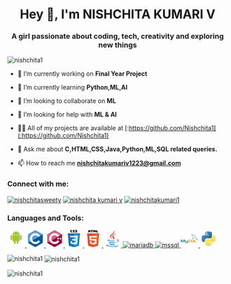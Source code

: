 <h1 align="center">Hey 👋, I'm NISHCHITA KUMARI V</h1>
<h3 align="center">A girl passionate about coding, tech, creativity and exploring new things </h3>

<p align="left"> <img src="https://komarev.com/ghpvc/?username=nishchita1&label=Profile%20views&color=0e75b6&style=flat" alt="nishchita1" /> </p>

- 🔭 I’m currently working on **Final Year Project**

- 🌱 I’m currently learning **Python,ML,AI**

- 👯 I’m looking to collaborate on **ML**

- 🤝 I’m looking for help with **ML & AI**

- 👨‍💻 All of my projects are available at [:https://github.com/Nishchita1](:https://github.com/Nishchita1)

- 💬 Ask me about **C,HTML,CSS,Java,Python,ML,SQL related queries.**

- 📫 How to reach me **nishchitakumariv1223@gmail.com**


<h3 align="left">Connect with me:</h3>
<p align="left">
<a href="https://twitter.com/nishchitasweety" target="blank"><img align="center" src="https://raw.githubusercontent.com/rahuldkjain/github-profile-readme-generator/master/src/images/icons/Social/twitter.svg" alt="nishchitasweety" height="30" width="40" /></a>
<a href="https://linkedin.com/in/nishchita kumari v" target="blank"><img align="center" src="https://raw.githubusercontent.com/rahuldkjain/github-profile-readme-generator/master/src/images/icons/Social/linked-in-alt.svg" alt="nishchita kumari v" height="30" width="40" /></a>
<a href="https://www.hackerrank.com/nishchitakumari1" target="blank"><img align="center" src="https://raw.githubusercontent.com/rahuldkjain/github-profile-readme-generator/master/src/images/icons/Social/hackerrank.svg" alt="nishchitakumari1" height="30" width="40" /></a>
</p>

<h3 align="left">Languages and Tools:</h3>
<p align="left"> <a href="https://developer.android.com" target="_blank"> <img src="https://raw.githubusercontent.com/devicons/devicon/master/icons/android/android-original-wordmark.svg" alt="android" width="40" height="40"/> </a> <a href="https://www.cprogramming.com/" target="_blank"> <img src="https://raw.githubusercontent.com/devicons/devicon/master/icons/c/c-original.svg" alt="c" width="40" height="40"/> </a> <a href="https://www.w3schools.com/cpp/" target="_blank"> <img src="https://raw.githubusercontent.com/devicons/devicon/master/icons/cplusplus/cplusplus-original.svg" alt="cplusplus" width="40" height="40"/> </a> <a href="https://www.w3schools.com/css/" target="_blank"> <img src="https://raw.githubusercontent.com/devicons/devicon/master/icons/css3/css3-original-wordmark.svg" alt="css3" width="40" height="40"/> </a> <a href="https://www.w3.org/html/" target="_blank"> <img src="https://raw.githubusercontent.com/devicons/devicon/master/icons/html5/html5-original-wordmark.svg" alt="html5" width="40" height="40"/> </a> <a href="https://www.java.com" target="_blank"> <img src="https://raw.githubusercontent.com/devicons/devicon/master/icons/java/java-original.svg" alt="java" width="40" height="40"/> </a> <a href="https://mariadb.org/" target="_blank"> <img src="https://www.vectorlogo.zone/logos/mariadb/mariadb-icon.svg" alt="mariadb" width="40" height="40"/> </a> <a href="https://www.microsoft.com/en-us/sql-server" target="_blank"> <img src="https://www.svgrepo.com/show/303229/microsoft-sql-server-logo.svg" alt="mssql" width="40" height="40"/> </a> <a href="https://www.mysql.com/" target="_blank"> <img src="https://raw.githubusercontent.com/devicons/devicon/master/icons/mysql/mysql-original-wordmark.svg" alt="mysql" width="40" height="40"/> </a> <a href="https://www.python.org" target="_blank"> <img src="https://raw.githubusercontent.com/devicons/devicon/master/icons/python/python-original.svg" alt="python" width="40" height="40"/> </a> </p>

<p><img align="left" src="https://github-readme-stats.vercel.app/api/top-langs?username=nishchita1&show_icons=true&locale=en&layout=compact" alt="nishchita1" /></p>

<p>&nbsp;<img align="center" src="https://github-readme-stats.vercel.app/api?username=nishchita1&show_icons=true&locale=en" alt="nishchita1" /></p>

<p><img align="center" src="https://github-readme-streak-stats.herokuapp.com/?user=nishchita1&" alt="nishchita1" /></p>
